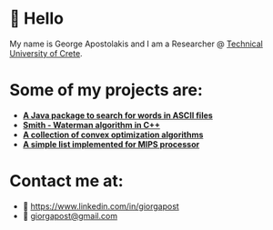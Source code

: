 # :wave: Hello

My name is George Apostolakis and I am a Researcher @ [Technical University of Crete](https://www.ece.tuc.gr/index.php?id=4481).


# Some of my projects are:
- [**A Java package to search for words in ASCII files**](https://github.com/giorgapost/wordsearch-package)
- [**Smith - Waterman algorithm in C++**](https://github.com/giorgapost/smith-waterman-algorithm)
- [**A collection of convex optimization algorithms**](https://github.com/giorgapost/convex-optimization)
- [**A simple list implemented for MIPS processor**](https://github.com/giorgapost/mips-list-with-factorial)



# Contact me at:
- :link: https://www.linkedin.com/in/giorgapost
- :email: giorgapost@gmail.com
